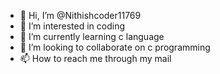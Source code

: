 - 👋 Hi, I’m @Nithishcoder11769
- 👀 I’m interested in coding
- 🌱 I’m currently learning c language
- 💞️ I’m looking to collaborate on c programming
- 📫 How to reach me through my mail

<!---
Nithishcoder11769/Nithishcoder11769 is a ✨ special ✨ repository because its `README.md` (this file) appears on your GitHub profile.
You can click the Preview link to take a look at your changes.
--->
